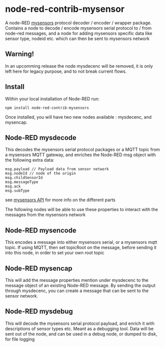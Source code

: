 # node-red-contrib-mysensor

A node-RED [mysensors](http://www.mysensors.org) protocol decoder / encoder / wrapper package. 
Contains a node to decode / encode mysensors serial protocol to / from node-red messages, and a node for adding mysensors specific data like sensor type, nodeid etc. which can then be sent to mysensors network

## Warning!
In an upcomming release the node mysdecenc will be removed, it is only left
here for legacy purpose, and to not break current flows.

## Install

Within your local installation of Node-RED run:

`npm install node-red-contrib-mysensors`

Once installed, you will have two new nodes available : mysdecenc, and mysencap.

## Node-RED mysdecode

This decodes the mysensors serial protocol packages or a MQTT topic from a mysensors MQTT gateway, and enriches the Node-RED msg object with the following extra data:

```
msg.payload // Payload data from sensor network
msg.nodeId // node of the origin
msg.childSensorId
msg.messageType
msg.ack
msg.subType
```

see [mysensors API](http://www.mysensors.org/download/serial_api_15) for more info on the different parts

The following nodes will be able to use these properties to interact with the messages from the mysensors network

## Node-RED mysencode

This encodes a message into either mysensors serial, or a mysensors mqtt
topic. If using MQTT, then set topicRoot on the message, before sending it
into this node, in order to set your own root topic

## Node-RED mysencap

This will add the message properties mention under mysdecenc to the message object of an existing Node-RED message. By sending the output through mysdecenc, you can create a message that can be sent to the sensor network.

## Node-RED mysdebug

This will decode the mysensors serial protocol payload, and enrich it with descriptions of sensor types etc. Meant as a debugging tool. Data will be sent out of the node, and can be used in a debug node, or dumped to disk, for file logging

